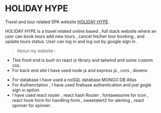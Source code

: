 # HOLIDAY HYPE

Travel and tour related SPA website [HOLIDAY HYPE](https://assignment-11-6eb12.web.app/).

HOLIDAY HYPE is a travel related online based , full stack website where an user can book tours add new tours , cancel his/her tour booking , and update tours status. User can log in and log out by google sign in .

> About my website :

- This front end is built on react js library and tailwind and some custom css.
- For back end site I have used node js and express js , cors , dovenv

* For database I have used a noSQL database MONGO DB Atlas
* For Authenctation , I have used firebase authentication and just gogle sign in option
* I have used react router , react hash Router , fontawesome for icon , react hook form for handling form , sweetalert2 for alerting , react spinner for spinner .
